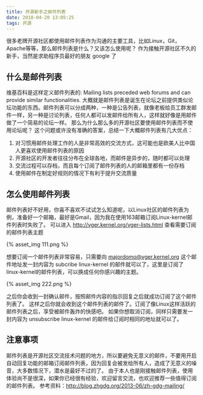 ```yaml
---
title: 开源新手之邮件列表
date: 2018-04-20 13:05:25
tags: 开源
---
```

很多老牌开源社区都使用邮件列表作为沟通的主要工具，比如Linux，Git，Apache等等，那么邮件列表是什么？又该怎么使用呢？
作为接触开源社区不久的新手，当然是求助程序员最好的朋友 google 了
<!-- more -->
## 什么是邮件列表
维基百科是这样定义邮件列表的: Mailing lists preceded web forums and can provide similar functionalities. 大概就是邮件列表是诞生在论坛之前提供类似论坛功能的东西。邮件列表可以分成两种，一种是公告列表，就像老板给员工群发邮件一样，另一种是讨论列表，任何人都可以发邮件给所有人，这样就好像是用邮件做了一个简易的论坛一样。
那么为什么那么多的开源社区要使用邮件列表而不使用论坛呢？
这个问题或许没有准确的答案，总结一下大概邮件列表有几大优点：
1. 对习惯用邮件处理工作的人是非常高效的交流方式，这可能也是欧美人比中国人更喜欢使用邮件列表的原因
2. 开源社区的开发者往往分布在全球各地，而邮件是异步的，随时都可以处理
3. 交流过程可以存档，而且每个订阅了邮件列表的人的邮箱里都有一份存档
4. 使用邮件在制定好规则的情况下有利于提升交流质量
## 怎么使用邮件列表
邮件列表好不好用，你喜不喜欢不试试怎么知道呢，以Linux社区的邮件列表为例，准备好一个邮箱，最好是Gmail，因为我在使用163邮箱订阅Linux-kernel邮件列表时失败了。
可以进入 http://vger.kernel.org/vger-lists.html 查看需要订阅的邮件列表主题

{% asset_img 111.png %}

想要订阅一个邮件列表非常容易，只需要向 majordomo@vger.kernel.org 这个邮件地址发一封内容为 subcribe linux-kernel 的邮件就可以了，这里是订阅了linux-kernel的邮件列表，可以换成任何你感兴趣的主题。

{% asset_img 222.png %}

之后你会收到一封确认邮件，按照邮件内容的指示回复之后就成功订阅了这个邮件列表了。
这样之后你就会收到这个邮件列表的邮件了。订阅了像Linux这样活跃的邮件列表之后，享受被邮件轰炸的快感吧。
如果你想取消订阅，同样只需要发一封内容为 unsubscribe linux-kernel 的邮件给订阅时相同的地址就可以了。
## 注意事项
邮件列表是开源社区交流技术问题的地方，所以要避免无意义的邮件，不要用开启自动回复功能的邮箱订阅邮件列表，因为回复会被发给所有人，造成了无意义的噪音，大多数情况下，潜水是最好不过的了。
由于本人也是刚接触邮件列表，使用体验尚不是很深，如果你已经很有经验，欢迎留言交流，也欢迎推荐一些值得订阅的邮件列表。
参考资料：http://blog.zhgdg.org/2013-06/zh-gdg-mailing/
